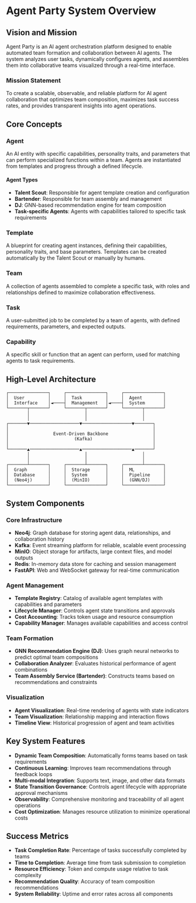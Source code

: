 # Agent Party System Overview

## Vision and Mission

Agent Party is an AI agent orchestration platform designed to enable automated team formation and collaboration between AI agents. The system analyzes user tasks, dynamically configures agents, and assembles them into collaborative teams visualized through a real-time interface.

### Mission Statement

To create a scalable, observable, and reliable platform for AI agent collaboration that optimizes team composition, maximizes task success rates, and provides transparent insights into agent operations.

## Core Concepts

### Agent

An AI entity with specific capabilities, personality traits, and parameters that can perform specialized functions within a team. Agents are instantiated from templates and progress through a defined lifecycle.

#### Agent Types

- **Talent Scout**: Responsible for agent template creation and configuration
- **Bartender**: Responsible for team assembly and management
- **DJ**: GNN-based recommendation engine for team composition
- **Task-specific Agents**: Agents with capabilities tailored to specific task requirements

### Template

A blueprint for creating agent instances, defining their capabilities, personality traits, and base parameters. Templates can be created automatically by the Talent Scout or manually by humans.

### Team

A collection of agents assembled to complete a specific task, with roles and relationships defined to maximize collaboration effectiveness.

### Task

A user-submitted job to be completed by a team of agents, with defined requirements, parameters, and expected outputs.

### Capability

A specific skill or function that an agent can perform, used for matching agents to task requirements.

## High-Level Architecture

```
┌───────────────┐     ┌───────────────┐     ┌───────────────┐
│  User         │     │  Task         │     │  Agent        │
│  Interface    │◄────┤  Management   │◄────┤  System       │
└───────┬───────┘     └───────┬───────┘     └───────┬───────┘
        │                     │                     │
        │                     │                     │
┌───────▼───────────────────▼───────────────────▼───────┐
│                                                       │
│                 Event-Driven Backbone                 │
│                         (Kafka)                       │
│                                                       │
└───────▲───────────────────▲───────────────────▲───────┘
        │                     │                     │
        │                     │                     │
┌───────┴───────┐     ┌───────┴───────┐     ┌───────┴───────┐
│  Graph        │     │  Storage      │     │  ML           │
│  Database     │     │  System       │     │  Pipeline     │
│  (Neo4j)      │     │  (MinIO)      │     │  (GNN/DJ)     │
└───────────────┘     └───────────────┘     └───────────────┘
```

## System Components

### Core Infrastructure

- **Neo4j**: Graph database for storing agent data, relationships, and collaboration history
- **Kafka**: Event streaming platform for reliable, scalable event processing
- **MinIO**: Object storage for artifacts, large context files, and model outputs
- **Redis**: In-memory data store for caching and session management
- **FastAPI**: Web and WebSocket gateway for real-time communication

### Agent Management

- **Template Registry**: Catalog of available agent templates with capabilities and parameters
- **Lifecycle Manager**: Controls agent state transitions and approvals
- **Cost Accounting**: Tracks token usage and resource consumption
- **Capability Manager**: Manages available capabilities and access control

### Team Formation

- **GNN Recommendation Engine (DJ)**: Uses graph neural networks to predict optimal team compositions
- **Collaboration Analyzer**: Evaluates historical performance of agent combinations
- **Team Assembly Service (Bartender)**: Constructs teams based on recommendations and constraints

### Visualization

- **Agent Visualization**: Real-time rendering of agents with state indicators
- **Team Visualization**: Relationship mapping and interaction flows
- **Timeline View**: Historical progression of agent and team activities

## Key System Features

- **Dynamic Team Composition**: Automatically forms teams based on task requirements
- **Continuous Learning**: Improves team recommendations through feedback loops
- **Multi-modal Integration**: Supports text, image, and other data formats
- **State Transition Governance**: Controls agent lifecycle with appropriate approval mechanisms
- **Observability**: Comprehensive monitoring and traceability of all agent operations
- **Cost Optimization**: Manages resource utilization to minimize operational costs

## Success Metrics

- **Task Completion Rate**: Percentage of tasks successfully completed by teams
- **Time to Completion**: Average time from task submission to completion
- **Resource Efficiency**: Token and compute usage relative to task complexity
- **Recommendation Quality**: Accuracy of team composition recommendations
- **System Reliability**: Uptime and error rates across all components
